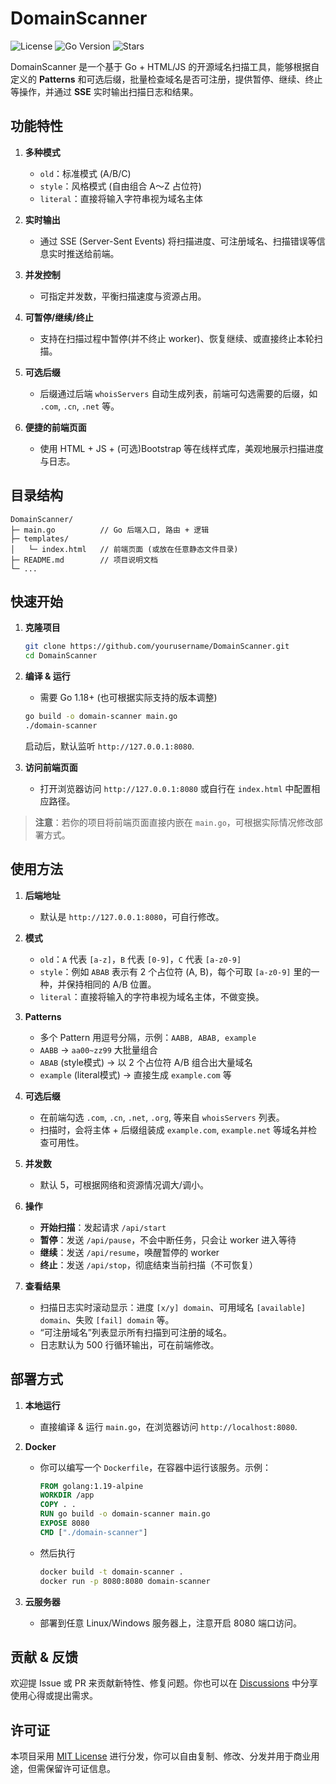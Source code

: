 

# DomainScanner

![License](https://img.shields.io/badge/license-MIT-green)
![Go Version](https://img.shields.io/github/go-mod/go-version/yourusername/DomainScanner)
![Stars](https://img.shields.io/github/stars/yourusername/DomainScanner)

DomainScanner 是一个基于 Go + HTML/JS 的开源域名扫描工具，能够根据自定义的 **Patterns** 和可选后缀，批量检查域名是否可注册，提供暂停、继续、终止等操作，并通过 **SSE** 实时输出扫描日志和结果。

## 功能特性

1. **多种模式**  
   - `old`：标准模式 (A/B/C)  
   - `style`：风格模式 (自由组合 A～Z 占位符)  
   - `literal`：直接将输入字符串视为域名主体

2. **实时输出**  
   - 通过 SSE (Server-Sent Events) 将扫描进度、可注册域名、扫描错误等信息实时推送给前端。

3. **并发控制**  
   - 可指定并发数，平衡扫描速度与资源占用。

4. **可暂停/继续/终止**  
   - 支持在扫描过程中暂停(并不终止 worker)、恢复继续、或直接终止本轮扫描。

5. **可选后缀**  
   - 后缀通过后端 `whoisServers` 自动生成列表，前端可勾选需要的后缀，如 `.com`, `.cn`, `.net` 等。

6. **便捷的前端页面**  
   - 使用 HTML + JS + (可选)Bootstrap 等在线样式库，美观地展示扫描进度与日志。

## 目录结构

```
DomainScanner/
├─ main.go          // Go 后端入口, 路由 + 逻辑
├─ templates/
│   └─ index.html   // 前端页面 (或放在任意静态文件目录)
├─ README.md        // 项目说明文档
└─ ...
```

## 快速开始

1. **克隆项目**  
   ```bash
   git clone https://github.com/yourusername/DomainScanner.git
   cd DomainScanner
   ```

2. **编译 & 运行**  
   - 需要 Go 1.18+ (也可根据实际支持的版本调整)  
   ```bash
   go build -o domain-scanner main.go
   ./domain-scanner
   ```
   启动后，默认监听 `http://127.0.0.1:8080`.

3. **访问前端页面**  
   - 打开浏览器访问 `http://127.0.0.1:8080` 或自行在 `index.html` 中配置相应路径。

> **注意**：若你的项目将前端页面直接内嵌在 `main.go`，可根据实际情况修改部署方式。

## 使用方法

1. **后端地址**  
   - 默认是 `http://127.0.0.1:8080`，可自行修改。

2. **模式**  
   - `old`：`A` 代表 `[a-z]`，`B` 代表 `[0-9]`，`C` 代表 `[a-z0-9]`  
   - `style`：例如 `ABAB` 表示有 2 个占位符 (A, B)，每个可取 `[a-z0-9]` 里的一种，并保持相同的 A/B 位置。  
   - `literal`：直接将输入的字符串视为域名主体，不做变换。

3. **Patterns**  
   - 多个 Pattern 用逗号分隔，示例：`AABB, ABAB, example`  
   - `AABB` -> `aa00~zz99` 大批量组合  
   - `ABAB` (style模式) -> 以 2 个占位符 A/B 组合出大量域名  
   - `example` (literal模式) -> 直接生成 `example.com` 等

4. **可选后缀**  
   - 在前端勾选 `.com`, `.cn`, `.net`, `.org`, 等来自 `whoisServers` 列表。  
   - 扫描时，会将主体 + 后缀组装成 `example.com`, `example.net` 等域名并检查可用性。

5. **并发数**  
   - 默认 5，可根据网络和资源情况调大/调小。

6. **操作**  
   - **开始扫描**：发起请求 `/api/start`  
   - **暂停**：发送 `/api/pause`，不会中断任务，只会让 worker 进入等待  
   - **继续**：发送 `/api/resume`，唤醒暂停的 worker  
   - **终止**：发送 `/api/stop`，彻底结束当前扫描（不可恢复）

7. **查看结果**  
   - 扫描日志实时滚动显示：进度 `[x/y] domain`、可用域名 `[available] domain`、失败 `[fail] domain` 等。  
   - “可注册域名”列表显示所有扫描到可注册的域名。  
   - 日志默认为 500 行循环输出，可在前端修改。

## 部署方式

1. **本地运行**  
   - 直接编译 & 运行 `main.go`，在浏览器访问 `http://localhost:8080`.

2. **Docker**  
   - 你可以编写一个 `Dockerfile`，在容器中运行该服务。示例：  
     ```dockerfile
     FROM golang:1.19-alpine
     WORKDIR /app
     COPY . .
     RUN go build -o domain-scanner main.go
     EXPOSE 8080
     CMD ["./domain-scanner"]
     ```
   - 然后执行  
     ```bash
     docker build -t domain-scanner .
     docker run -p 8080:8080 domain-scanner
     ```

3. **云服务器**  
   - 部署到任意 Linux/Windows 服务器上，注意开启 8080 端口访问。

## 贡献 & 反馈

欢迎提 Issue 或 PR 来贡献新特性、修复问题。你也可以在 [Discussions](https://github.com/yourusername/DomainScanner/discussions) 中分享使用心得或提出需求。

## 许可证

本项目采用 [MIT License](LICENSE) 进行分发，你可以自由复制、修改、分发并用于商业用途，但需保留许可证信息。


